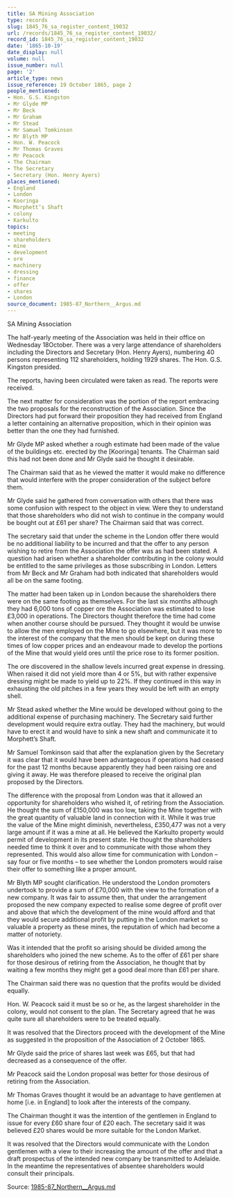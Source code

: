 ```yaml
---
title: SA Mining Association
type: records
slug: 1845_76_sa_register_content_19032
url: /records/1845_76_sa_register_content_19032/
record_id: 1845_76_sa_register_content_19032
date: '1865-10-19'
date_display: null
volume: null
issue_number: null
page: '2'
article_type: news
issue_reference: 19 October 1865, page 2
people_mentioned:
- Hon. G.S. Kingston
- Mr Glyde MP
- Mr Beck
- Mr Graham
- Mr Stead
- Mr Samuel Tomkinson
- Mr Blyth MP
- Hon. W. Peacock
- Mr Thomas Graves
- Mr Peacock
- The Chairman
- The Secretary
- Secretary (Hon. Henry Ayers)
places_mentioned:
- England
- London
- Kooringa
- Morphett’s Shaft
- colony
- Karkulto
topics:
- meeting
- shareholders
- mine
- development
- ore
- machinery
- dressing
- finance
- offer
- shares
- London
source_document: 1985-87_Northern__Argus.md
---
```


SA Mining Association

The half-yearly meeting of the Association was held in their office on Wednesday 18October.  There was a very large attendance of shareholders including the Directors and Secretary (Hon. Henry Ayers), numbering 40 persons representing 112 shareholders, holding 1929 shares.  The Hon. G.S. Kingston presided.

The reports, having been circulated were taken as read.  The reports were received.

The next matter for consideration was the portion of the report embracing the two proposals for the reconstruction of the Association.  Since the Directors had put forward their proposition they had received from England a letter containing an alternative proposition, which in their opinion was better than the one they had furnished.

Mr Glyde MP asked whether a rough estimate had been made of the value of the buildings etc. erected by the [Kooringa] tenants.  The Chairman said this had not been done and Mr Glyde said he thought it desirable.

The Chairman said that as he viewed the matter it would make no difference that would interfere with the proper consideration of the subject before them.

Mr Glyde said he gathered from conversation with others that there was some confusion with respect to the object in view.  Were they to understand that those shareholders who did not wish to continue in the company would be bought out at £61 per share?  The Chairman said that was correct.

The secretary said that under the scheme in the London offer there would be no additional liability to be incurred and that the offer to any person wishing to retire from the Association the offer was as had been stated.  A question had arisen whether a shareholder contributing in the colony would be entitled to the same privileges as those subscribing in London.  Letters from Mr Beck and Mr Graham had both indicated that shareholders would all be on the same footing.

The matter had been taken up in London because the shareholders there were on the same footing as themselves.  For the last six months although they had 6,000 tons of copper ore the Association was estimated to lose £3,000 in operations.  The Directors thought therefore the time had come when another course should be pursued.  They thought it would be unwise to allow the men employed on the Mine to go elsewhere, but it was more to the interest of the company that the men should be kept on during these times of low copper prices and an endeavour made to develop the portions of the Mine that would yield ores until the price rose to its former position.

The ore discovered in the shallow levels incurred great expense in dressing.  When raised it did not yield more than 4 or 5%, but with rather expensive dressing might be made to yield up to 22%.  If they continued in this way in exhausting the old pitches in a few years they would be left with an empty shell.

Mr Stead asked whether the Mine would be developed without going to the additional expense of purchasing machinery.  The Secretary said further development would require extra outlay.  They had the machinery, but would have to erect it and would have to sink a new shaft and communicate it to Morphett’s Shaft.

Mr Samuel Tomkinson said that after the explanation given by the Secretary it was clear that it would have been advantageous if operations had ceased for the past 12 months because apparently they had been raising ore and giving it away.  He was therefore pleased to receive the original plan proposed by the Directors.

The difference with the proposal from London was that it allowed an opportunity for shareholders who wished it, of retiring from the Association.  He thought the sum of £150,000 was too low, taking the Mine together with the great quantity of valuable land in connection with it.  While it was true the value of the Mine might diminish, nevertheless, £350,477 was not a very large amount if it was a mine at all.  He believed the Karkulto property would permit of development in its present state.  He thought the shareholders needed time to think it over and to communicate with those whom they represented.  This would also allow time for communication with London – say four or five months – to see whether the London promoters would raise their offer to something like a proper amount.

Mr Blyth MP sought clarification.   He understood the London promoters undertook to provide a sum of £70,000 with the view to the formation of a new company.  It was fair to assume then, that under the arrangement proposed the new company expected to realise some degree of profit over and above that which the development of the mine would afford and that they would secure additional profit by putting in the London market so valuable a property as these mines, the reputation of which had become a matter of notoriety.

Was it intended that the profit so arising should be divided among the shareholders who joined the new scheme.  As to the offer of £61 per share for those desirous of retiring from the Association, he thought that by waiting a few months they might get a good deal more than £61 per share.

The Chairman said there was no question that the profits would be divided equally.

Hon. W. Peacock said it must be so or he, as the largest shareholder in the colony, would not consent to the plan.  The Secretary agreed that he was quite sure all shareholders were to be treated equally.

It was resolved that the Directors proceed with the development of the Mine as suggested in the proposition of the Association of 2 October 1865.

Mr Glyde said the price of shares last week was £65, but that had decreased as a consequence of the offer.

Mr Peacock said the London proposal was better for those desirous of retiring from the Association.

Mr Thomas Graves thought it would be an advantage to have gentlemen at home [i.e. in England] to look after the interests of the company.

The Chairman thought it was the intention of the gentlemen in England to issue for every £60 share four of £20 each.  The secretary said it was believed £20 shares would be more suitable for the London Market.

It was resolved that the Directors would communicate with the London gentlemen with a view to their increasing the amount of the offer and that a draft prospectus of the intended new company be transmitted to Adelaide.  In the meantime the representatives of absentee shareholders would consult their principals.

Source: [1985-87_Northern__Argus.md](/downloads/markdown/1985-87_Northern__Argus.md)
